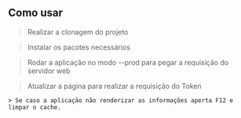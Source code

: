 ## Como usar

> Realizar a clonagem do projeto

> Instalar os pacotes necessários

> Rodar a aplicação no modo --prod para pegar a requisição do servidor web

> Atualizar a página para realizar a requisição do Token 

    > Se caso a aplicação não renderizar as informações aperta F12 e limpar o cache.

